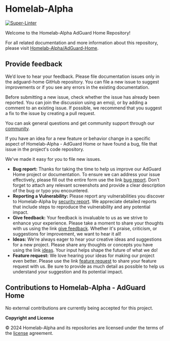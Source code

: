# Homelab-Alpha

[![Super-Linter](https://github.com/homelab-alpha/adguard-home/actions/workflows/super-linter.yml/badge.svg)](https://github.com/homelab-alpha/adguard-home/actions/workflows/super-linter.yml)

Welcome to the Homelab-Alpha AdGuard Home Repository!

For all related documentation and more information about this repository, please
visit [Homelab-Alpha/AdGuard-Home].

## Provide feedback

We’d love to hear your feedback. Please file documentation issues only in the
adguard-home GitHub repository. You can file a new issue to suggest improvements
or if you see any errors in the existing documentation.

Before submitting a new issue, check whether the issue has already been
reported. You can join the discussion using an emoji, or by adding a comment to
an existing issue. If possible, we recommend that you suggest a fix to the issue
by creating a pull request.

You can ask general questions and get community support through our [community].

If you have an idea for a new feature or behavior change in a specific aspect of
Homelab-Alpha - AdGuard Home or have found a bug, file that issue in the
project's code repository.

We've made it easy for you to file new issues.

- **Bug report:** Thanks for taking the time to help us improve our AdGuard Home
  project or documentation. To ensure we can address your issue effectively,
  please fill out the entire form use the link [bug report]. Don't forget to
  attach any relevant screenshots and provide a clear description of the bug or
  typo you encountered.
- **Reporting a Vulnerability:** Please report any vulnerabilities you discover
  to Homelab-Alpha by [security report]. We appreciate detailed reports that
  include steps to reproduce the vulnerability and any potential impact.
- **Give feedback:** Your feedback is invaluable to us as we strive to enhance
  your experience. Please take a moment to share your thoughts with us using the
  link [give feedback]. Whether it's praise, criticism, or suggestions for
  improvement, we want to hear it all!
- **Ideas:** We're always eager to hear your creative ideas and suggestions for
  a new project. Please share any thoughts or concepts you have using the link
  [ideas]. Your input helps shape the future of what we do!
- **Feature request:** We love hearing your ideas for making our project even
  better. Please use the link [feature request] to share your feature request
  with us. Be sure to provide as much detail as possible to help us understand
  your suggestion and its potential impact.

## Contributions to Homelab-Alpha - AdGuard Home

No external contributions are currently being accepted for this project.

**Copyright and License**

&copy; 2024 Homelab-Alpha and its repositories are licensed under the terms of
the [license] agreement.

[Homelab-Alpha/AdGuard-Home]: https://homelab-alpha.nl/adguard-home
[Community]: https://github.com/homelab-alpha/adguard-home/discussions
[Bug report]:
  https://github.com/homelab-alpha/adguard-home/issues/new?&template=bug_report.md
[Security report]:
  https://github.com/homelab-alpha/adguard-home/issues/new?&template=security_report.md
[Give feedback]:
  https://github.com/homelab-alpha/adguard-home/discussions/categories/feedback
[Ideas]:
  https://github.com/homelab-alpha/adguard-home/discussions/categories/ideas
[Feature request]:
  https://github.com/homelab-alpha/adguard-home/discussions/categories/feature-requests
[license]: LICENSE.md
